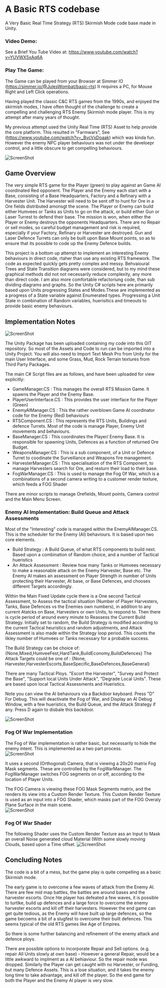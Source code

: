 # A Basic RTS codebase
A Very Basic Real Time Strategy (RTS) Skirmish Mode code base made in Unity.

### Video Demo:  ###
See a Brief You Tube Video at:  https://www.youtube.com/watch?v=YUVWX5xAq6A

### Play The Game: ### 
The Game can be played from your Browser at Simmer IO   (https://simmer.io/@JulesWombat/basic-rts)  It requires a PC, for Mouse Right and Left Click operations. 

Having played the classic C&C RTS games from the 1990s, and enjoyed the skirmish modes,  I have often thought of the challenge to create a compelling and challenging RTS Enemy Skirmish mode player. This is my attempt after many years of thought.  

My previous attempt  used the Unity Real Time (RTS) Asset to help provide the core platform. This resulted in "Farmwars", See (https://www.youtube.com/watch?v=_BvcVxDoaak)   which was kinda fun. However the enemy NPC player behaviours was not under the develoepr control, and a little obscure to get compelling behaviours.

![ScreenShot](OverviewPic.PNG)

## Game Overview ##
The very simple RTS game for the Player (green) to play against an Game AI coordinated Red opponent. The Player and the Enemy each start with a Base, consisting of a Base Headquarters, Factory and a Refinary with a Harvester Unit. The Harvester will need to be sent off to hunt for Ore in a Ore fields distributed amonsgt the scene. The Player or Enemy can build either Humvees or Tanks as Units to go on the attack, or build either Gun  or Laser Turrest to defend their base.  The mission is won, when either the Player or Enemy destroys the opponents Headquarters.  There are no Repair or sell modes, so careful budget management and risk is required, especially if your Factory, Refinary or Harvester are destroyed. Gun and Laser Defence Turrets can only be built upon Base Mount points, so as to ensure that its possible to code up the Enemy Defence builds.     

This project is a bottom up attempt to implement an interesting Enemy behaviours in direct code, rtaher than use any existing RTS framework. The code as expected quickly gets pretty complex and messy. Behvaioural Trees and State Transition diagrams were considered, but to my mind these graphical methods did not not necessarily reduce complexity, any more than direct code. I am also more comfortable refactoriung code, than sub dividing diagrams and graphs.  So the Unity C# scripts here are primarily based upon Units progressing States and Modes.These are implemented as a progress of a State variable against Enumerated types.  Progressing a Unit State in combination of Random variables, huerisitics and timeouts to provide basic enemy behaviours. 

## Implementation Notes ##

![ScreenShot](HarvesterPic.PNG)

The Unity Package has been uploaded containing my code into this GIT repository. So most of the Assets and Code to run can be imported into a Unity Project. You will also need to Import Text Mesh Pro from Unity for the main User Interface, and some Grass, Mud, Rock Terrain textures from Third Party Packages. 

The main C# Script files are as follows, and have been uploaded for view explicitly: 

-   GameManager.CS           :  This manages the overall RTS Mission Game. It spawns the Player and the Enemy Base.  
-   PlayerUserInterface.CS   :  This provides the user interface for the Player (Green)  
-   EnemyAIManager.CS        :  This the rather overblown Game AI coordinator code for the Enemy (Red) behaviours 
-   RTSComponent.CS          : This represents the RTS Units, Buildings and defence Turrets. Most of the code is manage Player, Enemy Unit movements and behaviours.  
-   BaseManager.CS           : This coordinates the Player/ Enemy Base. It is responsible for spawning Units, Defences as a function of returned Ore Budget. 
-   WeaponsManager.CS        : This is a sub component, of a Unit or Defence Turret to coodinate the Surveillance and Weapons fire management.
-   HarvesterManager.CS      : This specialisation of the RTS Component, to manage Harvesters search for Ore, and resturn their load to their base.
-   FogWarManager.CS         : This is used to manage the Fog Of War, which is a combinations of a second camera writing to a customer render texture, which feeds a FOG Shader  

  There are minor scripts to manage Orefields, Mount points, Camera control and the Main Menu Screen. 

### Enemy AI Implementation: Build Queue and Attack Assessments ###

Most of the "Interesting" code is managed within the EnemyAIManager.CS.  This is the scheduler for the Enemy (AI) behaviours. It is based upon two core elements.
-   Build Strategy            :  A Build Queue, of what RTS components to build next. Based upon a combination of Random choice, and a number of Tactical hueristics
-   An Attack Assessment      :  Review how many Tanks or Humvees necessary to make a reasonable attack on the Enemy Harvester, Base etc.  The Enemy AI makes an assessment on Player Strength in number of Units protecting their Harvester, At base, or Base Defences, and chooses different Targets accordingly.  

Within the Main Fixed Update cycle there is a One second Tactical Assessment, to Assess the tactical situation (Number of Player Harvesters, Tanks, Base Defences vs the Enemies own numbers), in addition to any current Atatcks on Base, Harvesters or own Units, to respond to. Then there is cycle period of around every minute to Reassess the Current Build Strategy. Initially set to random, the Build Strategy is modified according to the current Tactical heuristics and random adjustments, and Attack Assessment is also made within the Strategy loop period. This counts the likley number of Humvees or Tanks necessary for a probable success.    

The Build Strategy can be choice of: {None,Mixed,HumveeFest,HardTank,BuildEconomy,BuildDefences}
The Attack Targets could be one of : {None, Harvester,HarvesterEscorts,BaseSpecific,BaseDefences,BaseGeneral}

There are many Tactical Ploys. "Escort the Harvester", "Survey and Protect the Base", "Support local Units Under Attack", "Degrade Local Units". These are based upon local Tactical Assessments and Hueristics. 

Note you can view the AI behaviours via a Backdoor keyboard. Press "D" For Debug. This will deactivate the Fog of War, and Display an AI Debug Window, with a few hueristics, the Build Queue, and the Attack Strategy if any. Press D again to disbale this backdoor. 
 
![ScreenShot](SimpleBattle.PNG)
  
### Fog Of War Implementation ###
The Fog of War implementation is rather basic, but necessarily to hide the enemy intent.  This is implemented as a two part process.  
![ScreenShot](FOG1.PNG)

It uses a second (Orthogonal) Camera, that is viewing a 20x20 matrix Fog Mask segments. These are controlled by the FogWarManager. The FogWarManager switches FOG segments on or off, according to the location of Player Units. 

The FOG Camera is viewing these FOG Mask Segments matrix, and the renders its view into a Custom Render Texture. This Custom Render Texture is used as an input into a FOG Shader, which masks part of the FOG Overaly Plane Surface in the main scene.  
![ScreenShot](FOG2.PNG)

### Fog Of War Shader ###
The following Shader uses the Custom Render Texture ass an Input to Mask an overall Noise generated cloud Material (With some slowly moving Clouds, based upon a Time offset.
![ScreenShot](FOGShader.PNG)


## Concluding Notes ##

The code is a bit of a mess, but the game play is quite compelling as a basic Skirmish mode.

The early game is to overcome a few waves of attack from the Enemy AI.  There are few mid map battles, the battles are around bases and the harvester escorts.  Once hte player has defeated a few waves, it is possible to turtlke, build up defences and a large force to overcome the enemy harvester escorts and kill off their harvesters.  However the end game can get quite tedious, as the Enemy will have built up large defences, so the game becoems a bit of a slugfest to overcome their built defences.  This seems typical of the old RTS games like Age of Empires. 

So there is some further balancing and refinement of the enemy attack and defence ploys.  

There are possible options to incorporate Repair and Sell options. (e.g. repair All Units slowly at own base) - However a general Repair, would be a little awkward to implment as a AI behiaviour. So the repair mode was dropped. Similarly the Player can get caught with no Harvester, or Funding, but many Defence Assets.  This is a lose situation, and it takes the enemy long time to take advantage, and kill off the player.  So the end game for both the Player and the Enemy AI player is very slow.


